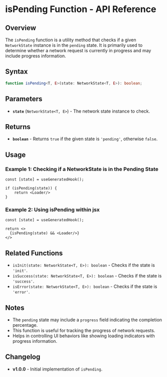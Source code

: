 # isPending Function - API Reference

## Overview
The `isPending` function is a utility method that checks if a given `NetworkState` instance is in the `pending` state. It is primarily used to determine whether a network request is currently in progress and may include progress information.

## Syntax
```typescript
function isPending<T, E>(state: NetworkState<T, E>): boolean;
```

## Parameters
- **`state`** (`NetworkState<T, E>`) - The network state instance to check.

## Returns
- **`boolean`** - Returns `true` if the given state is `'pending'`, otherwise `false`.

## Usage
### Example 1: Checking if a NetworkState is in the Pending State
```tsx
const [state] = useGeneratedHook();

if (isPending(state)) {
    return <Loader/>
}
```

### Example 2: Using isPending within jsx
```tsx
const [state] = useGeneratedHook();

return <>
  {isPending(state) && <Loader/>}
</>
```

## Related Functions
- `isInit(state: NetworkState<T, E>): boolean` - Checks if the state is `'init'`.
- `isSuccess(state: NetworkState<T, E>): boolean` - Checks if the state is `'success'`.
- `isError(state: NetworkState<T, E>): boolean` - Checks if the state is `'error'`.

## Notes
- The `pending` state may include a `progress` field indicating the completion percentage.
- This function is useful for tracking the progress of network requests.
- Helps in controlling UI behaviors like showing loading indicators with progress information.

## Changelog
- **v1.0.0** - Initial implementation of `isPending`.

